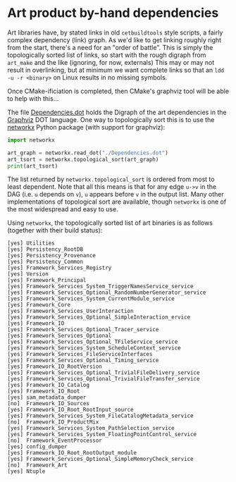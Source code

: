 Art product by-hand dependencies
================================
Art libraries have, by stated links in old `cetbuildtools` style scripts,
a fairly complex dependency (link) graph. As we'd like to get linking
roughly right from the start, there's a need for an "order of battle".
This is simply the topologically sorted list of links, so start with the
rough digraph from `art_make` and the like (ignoring, for now, externals)
This may or may not result in overlinking, but at minimum we want complete
links so that an `ldd -u -r <binary>` on Linux results in no missing symbols.

Once CMake-ificiation is completed, then CMake's graphviz tool will be
able to help with this...

The file [Dependencies.dot](Dependencies.dot) holds the Digraph of the
art dependencies in the [Graphviz](http://www.graphviz.org) DOT language.
One way to topologically sort this is to use the [networkx](https://networkx.github.io) Python package (with support for graphviz):

```python
import networkx

art_graph = networkx.read_dot("./Dependencies.dot")
art_tsort = networkx.topological_sort(art_graph)
print(art_tsort)
```

The list returned by `networkx.topological_sort` is ordered
from most to least dependent. Note that all this means is that for
any edge `u->v` in the DAG (i.e. `u` depends on `v`), `u` appears
before `v` in the output list. Many other implementations of topological
sort are available, though `networkx` is one of the most widespread and
easy to use.

Using `networkx`, the topologically sorted list of art binaries is
as follows (together with their build status):

```
[yes] Utilities
[yes] Persistency_RootDB
[yes] Persistency_Provenance
[yes] Persistency_Common
[yes] Framework_Services_Registry
[yes] Version
[yes] Framework_Principal
[yes] Framework_Services_System_TriggerNamesService_service
[yes] Framework_Services_Optional_RandomNumberGenerator_service
[yes] Framework_Services_System_CurrentModule_service
[yes] Framework_Core
[yes] Framework_Services_UserInteraction
[yes] Framework_Services_Optional_SimpleInteraction_ervice
[yes] Framework_IO
[yes] Framework_Services_Optional_Tracer_service
[yes] Framework_Services_Optional
[yes] Framework_Services_Optional_TFileService_service
[yes] Framework_Services_System_ScheduleContext_service
[yes] Framework_Services_FileServiceInterfaces
[yes] Framework_Services_Optional_Timing_service
[yes] Framework_IO_RootVersion
[yes] Framework_Services_Optional_TrivialFileDelivery_service
[yes] Framework_Services_Optional_TrivialFileTransfer_service
[yes] Framework_IO_Catalog
[yes] Framework_IO_Root
[yes] sam_metadata_dumper
[no]  Framework_IO_Sources
[yes] Framework_IO_Root_RootInput_source
[yes] Framework_Services_System_FileCatalogMetadata_service
[no]  Framework_IO_ProductMix
[yes] Framework_Services_System_PathSelection_service
[yes] Framework_Services_System_FloatingPointControl_service
[no]  Framework_EventProcessor
[yes] config_dumper
[yes] Framework_IO_Root_RootOutput_module
[yes] Framework_Services_Optional_SimpleMemoryCheck_service
[no]  Framework_Art
[yes] Ntuple
```
